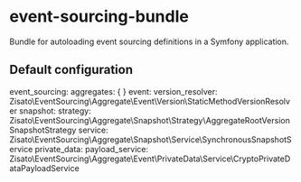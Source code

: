 # event-sourcing-bundle
Bundle for autoloading event sourcing definitions in a Symfony application.

## Default configuration
event_sourcing:
    aggregates: {  }
    event:
        version_resolver: Zisato\EventSourcing\Aggregate\Event\Version\StaticMethodVersionResolver
    snapshot:
        strategy: Zisato\EventSourcing\Aggregate\Snapshot\Strategy\AggregateRootVersionSnapshotStrategy
        service: Zisato\EventSourcing\Aggregate\Snapshot\Service\SynchronousSnapshotService
    private_data:
        payload_service: Zisato\EventSourcing\Aggregate\Event\PrivateData\Service\CryptoPrivateDataPayloadService
